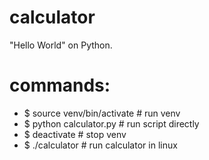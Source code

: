 # calculator
"Hello World" on Python.

# commands:
- $ source venv/bin/activate # run venv
- $ python calculator.py     # run script directly
- $ deactivate               # stop venv
- $ ./calculator             # run calculator in linux

